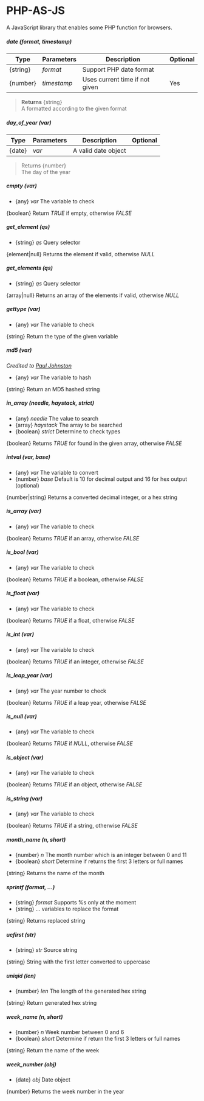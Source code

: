 # PHP-AS-JS
A JavaScript library that enables some PHP function for browsers.

##### date (_format_, _timestamp_)

| Type | Parameters | Description | Optional |
| --- | --- | --- | --- |
| {string} | _format_ | Support PHP date format | |
| {number} | _timestamp_ | Uses current time if not given | Yes |

> **Returns** {string}   
> A formatted according to the given format

##### day_of_year (_var_)

| Type | Parameters | Description | Optional |
| --- | --- | --- | --- |
| {date} | _var_ | A valid date object | |

> Returns {number}   
> The day of the year

##### empty (_var_)

- {any} _var_ The variable to check

{boolean} Return _TRUE_ if empty, otherwise _FALSE_

##### get_element (_qs_)

- {string} _qs_ Query selector

{element|null} Returns the element if valid, otherwise _NULL_

##### get_elements (_qs_)

- {string} _qs_ Query selector

{array|null} Returns an array of the elements if valid, otherwise _NULL_

##### gettype (_var_)

- {any} _var_ The variable to check

{string} Return the type of the given variable

##### md5 (_var_)

_Credited to [Paul Johnston](http://pajhome.org.uk/crypt/md5/md5.html)_

- {any} _var_ The variable to hash

{string} Return an MD5 hashed string

##### in_array (_needle_, _haystack_, _strict_)

- {any} _needle_ The value to search
- {array} _haystack_ The array to be searched
- {boolean} _strict_ Determine to check types

{boolean} Returns _TRUE_ for found in the given array, otherwise _FALSE_

##### intval (_var_, _base_)

- {any} _var_ The variable to convert
- {number} _base_ Default is 10 for decimal output and 16 for hex output (optional)

{number|string} Returns a converted decimal integer, or a hex string

##### is_array (_var_)

- {any} _var_ The variable to check

{boolean} Returns _TRUE_ if an array, otherwise _FALSE_

##### is_bool (_var_)

- {any} _var_ The variable to check

{boolean} Returns _TRUE_ if a boolean, otherwise _FALSE_

##### is_float (_var_)

- {any} _var_ The variable to check

{boolean} Returns _TRUE_ if a float, otherwise _FALSE_

##### is_int (_var_)

- {any} _var_ The variable to check

{boolean} Returns _TRUE_ if an integer, otherwise _FALSE_

##### is_leap_year (_var_)

- {any} _var_ The year number to check

{boolean} Returns _TRUE_ if a leap year, otherwise _FALSE_

##### is_null (_var_)

- {any} _var_ The variable to check

{boolean} Returns _TRUE_ if _NULL_, otherwise _FALSE_

##### is_object (_var_)

- {any} _var_ The variable to check

{boolean} Returns _TRUE_ if an object, otherwise _FALSE_

##### is_string (_var_)

- {any} _var_ The variable to check

{boolean} Returns _TRUE_ if a string, otherwise _FALSE_

##### month_name (_n_, _short_)

- {number} _n_ The month number which is an integer between 0 and 11
- {boolean} _short_ Determine if returns the first 3 letters or full names

{string} Returns the name of the month

##### sprintf (_format_, ...)

- {string} _format_ Supports %s only at the moment
- {string} ... variables to replace the format

{string} Returns replaced string

##### ucfirst (_str_)

- {string} _str_ Source string

{string} String with the first letter converted to uppercase

##### uniqid (_len_)

- {number} _len_ The length of the generated hex string

{string} Return generated hex string

##### week_name (_n_, _short_)

- {number} _n_ Week number between 0 and 6
- {boolean} _short_ Determine if return the first 3 letters or full names

{string} Return the name of the week

##### week_number (_obj_)

- {date} _obj_ Date object

{number} Returns the week number in the year
